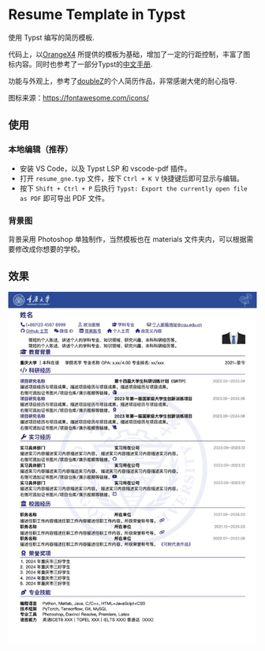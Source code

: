 # Resume Template in Typst

使用 Typst 编写的简历模板.

代码上，以[OrangeX4](https://github.com/OrangeX4/Chinese-Resume-in-Typst) 所提供的模板为基础，增加了一定的行距控制，丰富了图标内容。同时也参考了一部分Typst的[中文手册](https://typst-doc-cn.github.io/docs/tutorial/).

功能与外观上，参考了[doubleZ](https://github.com/doubleZ0108)的个人简历作品，非常感谢大佬的耐心指导.

图标来源：https://fontawesome.com/icons/


## 使用

### 本地编辑（推荐）

- 安装 VS Code，以及 Typst LSP 和 vscode-pdf 插件。
- 打开 `resume_gne.typ` 文件，按下 `Ctrl + K V` 快捷键后即可显示与编辑。
- 按下 `Shift + Ctrl + P` 后执行 `Typst: Export the currently open file as PDF` 即可导出 PDF 文件。

### 背景图
背景采用 Photoshop 单独制作，当然模板也在 materials 文件夹内，可以根据需要修改成你想要的学校。

## 效果


![](materials/resume.jpg)



